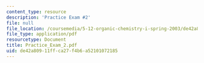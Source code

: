 ```yaml
---
content_type: resource
description: 'Practice Exam #2'
file: null
file_location: /coursemedia/5-12-organic-chemistry-i-spring-2003/de42a80911ffca27f4b6a52101072185_Practice_Exam_2.pdf
file_type: application/pdf
resourcetype: Document
title: Practice_Exam_2.pdf
uid: de42a809-11ff-ca27-f4b6-a52101072185
---
```

